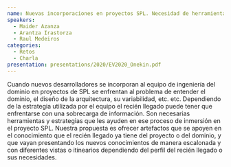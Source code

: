 ```yaml
---
name: Nuevas incorporaciones en proyectos SPL. Necesidad de herramientas de asistencia
speakers:
  - Maider Azanza
  - Arantza Irastorza
  - Raul Medeiros
categories:
  - Retos
  - Charla
presentation: presentations/2020/EV2020_Onekin.pdf
---
```


Cuando nuevos desarrolladores se incorporan al equipo de ingeniería del dominio en proyectos de SPL se enfrentan al problema de entender el dominio, el diseño de la arquitectura, su variabilidad, etc. etc. Dependiendo de la estrategia utilizada por el equipo el recién llegado puede tener que enfrentarse con una sobrecarga de información. Son necesarias herramientas y estrategias que les ayuden en ese proceso de inmersión en el proyecto SPL. Nuestra propuesta es ofrecer artefactos que se apoyen en el conocimiento que el recién llegado ya tiene del proyecto o del dominio, y que vayan presentando los nuevos conocimientos de manera escalonada y con diferentes vistas o itinearios dependiendo del perfil del recién llegado o sus necesidades.